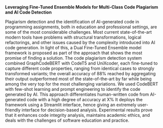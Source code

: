 **Leveraging Fine-Tuned Ensemble Models for Multi-Class Code Plagiarism and AI Code Detection**

Plagiarism detection and the identification of AI-generated code in programming
assignments, both in education and professional settings, are some of the most
considerable challenges. Most current state-of-the-art modern tools have problems
with structural transformations, logical refactorings, and other issues caused by the
complexity introduced into AI code generation. In light of this, a Dual Fine-Tuned
Ensemble model framework is proposed as part of the approach that shows the
most promise of finding a solution.
The code plagiarism detection system combined GraphCodeBERT with CodeT5
and UniXcoder, each fine-tuned to capture different code properties, ranging from
identical cases to strongly transformed variants; the overall accuracy of 88% reached
by aggregating their output outperformed most of the state-of-the-art by far while
being among the very top for the most challenging variations.
We used CodeBERT with few-shot learning and prompt engineering to identify
the code generated by AI. This approach differentiates human-written code from
AI-generated code with a high degree of accuracy at X%
It deploys the framework using a Streamlit interface, hence giving an extremely
user-friendly interface for decision-based analysis. Experimental results prove that
it enhances code integrity analysis, maintains academic ethics, and deals with the
challenges of software education and practice.

